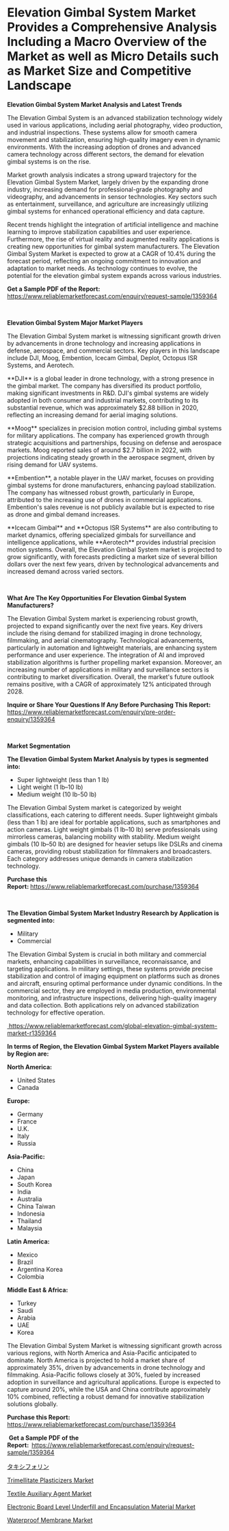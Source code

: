 <p><h1>Elevation Gimbal System Market Provides a Comprehensive Analysis Including a Macro Overview of the Market as well as Micro Details such as Market Size and Competitive Landscape</h1></p><p><strong>Elevation Gimbal System Market Analysis and Latest Trends</strong></p>
<p><p>The Elevation Gimbal System is an advanced stabilization technology widely used in various applications, including aerial photography, video production, and industrial inspections. These systems allow for smooth camera movement and stabilization, ensuring high-quality imagery even in dynamic environments. With the increasing adoption of drones and advanced camera technology across different sectors, the demand for elevation gimbal systems is on the rise.</p><p>Market growth analysis indicates a strong upward trajectory for the Elevation Gimbal System Market, largely driven by the expanding drone industry, increasing demand for professional-grade photography and videography, and advancements in sensor technologies. Key sectors such as entertainment, surveillance, and agriculture are increasingly utilizing gimbal systems for enhanced operational efficiency and data capture.</p><p>Recent trends highlight the integration of artificial intelligence and machine learning to improve stabilization capabilities and user experience. Furthermore, the rise of virtual reality and augmented reality applications is creating new opportunities for gimbal system manufacturers. The Elevation Gimbal System Market is expected to grow at a CAGR of 10.4% during the forecast period, reflecting an ongoing commitment to innovation and adaptation to market needs. As technology continues to evolve, the potential for the elevation gimbal system expands across various industries.</p></p>
<p><strong>Get a Sample PDF of the Report:&nbsp;</strong> <a href="https://www.reliablemarketforecast.com/enquiry/request-sample/1359364">https://www.reliablemarketforecast.com/enquiry/request-sample/1359364</a></p>
<p>&nbsp;</p>
<p><strong>Elevation Gimbal System Major Market Players</strong></p>
<p><p>The Elevation Gimbal System market is witnessing significant growth driven by advancements in drone technology and increasing applications in defense, aerospace, and commercial sectors. Key players in this landscape include DJI, Moog, Embention, Icecam Gimbal, Deplot, Octopus ISR Systems, and Aerotech.</p><p>**DJI** is a global leader in drone technology, with a strong presence in the gimbal market. The company has diversified its product portfolio, making significant investments in R&D. DJI's gimbal systems are widely adopted in both consumer and industrial markets, contributing to its substantial revenue, which was approximately $2.88 billion in 2020, reflecting an increasing demand for aerial imaging solutions.</p><p>**Moog** specializes in precision motion control, including gimbal systems for military applications. The company has experienced growth through strategic acquisitions and partnerships, focusing on defense and aerospace markets. Moog reported sales of around $2.7 billion in 2022, with projections indicating steady growth in the aerospace segment, driven by rising demand for UAV systems.</p><p>**Embention**, a notable player in the UAV market, focuses on providing gimbal systems for drone manufacturers, enhancing payload stabilization. The company has witnessed robust growth, particularly in Europe, attributed to the increasing use of drones in commercial applications. Embention's sales revenue is not publicly available but is expected to rise as drone and gimbal demand increases.</p><p>**Icecam Gimbal** and **Octopus ISR Systems** are also contributing to market dynamics, offering specialized gimbals for surveillance and intelligence applications, while **Aerotech** provides industrial precision motion systems. Overall, the Elevation Gimbal System market is projected to grow significantly, with forecasts predicting a market size of several billion dollars over the next few years, driven by technological advancements and increased demand across varied sectors.</p></p>
<p>&nbsp;</p>
<p><strong>What Are The Key Opportunities For Elevation Gimbal System Manufacturers?</strong></p>
<p><p>The Elevation Gimbal System market is experiencing robust growth, projected to expand significantly over the next five years. Key drivers include the rising demand for stabilized imaging in drone technology, filmmaking, and aerial cinematography. Technological advancements, particularly in automation and lightweight materials, are enhancing system performance and user experience. The integration of AI and improved stabilization algorithms is further propelling market expansion. Moreover, an increasing number of applications in military and surveillance sectors is contributing to market diversification. Overall, the market's future outlook remains positive, with a CAGR of approximately 12% anticipated through 2028.</p></p>
<p><strong>Inquire or Share Your Questions If Any Before Purchasing This Report:</strong> <a href="https://www.reliablemarketforecast.com/enquiry/pre-order-enquiry/1359364">https://www.reliablemarketforecast.com/enquiry/pre-order-enquiry/1359364</a></p>
<p>&nbsp;</p>
<p><strong>Market Segmentation</strong></p>
<p><strong>The Elevation Gimbal System Market Analysis by types is segmented into:</strong></p>
<p><ul><li>Super lightweight (less than 1 lb)</li><li>Light weight (1 lb–10 lb)</li><li>Medium weight (10 lb-50 lb)</li></ul></p>
<p><p>The Elevation Gimbal System market is categorized by weight classifications, each catering to different needs. Super lightweight gimbals (less than 1 lb) are ideal for portable applications, such as smartphones and action cameras. Light weight gimbals (1 lb–10 lb) serve professionals using mirrorless cameras, balancing mobility with stability. Medium weight gimbals (10 lb–50 lb) are designed for heavier setups like DSLRs and cinema cameras, providing robust stabilization for filmmakers and broadcasters. Each category addresses unique demands in camera stabilization technology.</p></p>
<p><strong>Purchase this Report:&nbsp;</strong><a href="https://www.reliablemarketforecast.com/purchase/1359364">https://www.reliablemarketforecast.com/purchase/1359364</a></p>
<p>&nbsp;</p>
<p><strong>The Elevation Gimbal System Market Industry Research by Application is segmented into:</strong></p>
<p><ul><li>Military</li><li>Commercial</li></ul></p>
<p><p>The Elevation Gimbal System is crucial in both military and commercial markets, enhancing capabilities in surveillance, reconnaissance, and targeting applications. In military settings, these systems provide precise stabilization and control of imaging equipment on platforms such as drones and aircraft, ensuring optimal performance under dynamic conditions. In the commercial sector, they are employed in media production, environmental monitoring, and infrastructure inspections, delivering high-quality imagery and data collection. Both applications rely on advanced stabilization technology for effective operation.</p></p>
<p><a href="https://www.reliablemarketforecast.com/global-elevation-gimbal-system-market-r1359364">&nbsp;https://www.reliablemarketforecast.com/global-elevation-gimbal-system-market-r1359364</a></p>
<p><strong>In terms of Region, the Elevation Gimbal System Market Players available by Region are:</strong></p>
<p>
    <p> <strong> North America: </strong>
        <ul>
            <li>United States</li>
            <li>Canada</li>
        </ul>
        </p> 
    <p> <strong> Europe: </strong>
        <ul>
            <li>Germany</li>
            <li>France</li>
            <li>U.K.</li>
            <li>Italy</li>
            <li>Russia</li>
        </ul>
        </p> 
    <p> <strong> Asia-Pacific: </strong>
        <ul>
            <li>China</li>
            <li>Japan</li>
            <li>South Korea</li>
            <li>India</li>
            <li>Australia</li>
            <li>China Taiwan</li>
            <li>Indonesia</li>
            <li>Thailand</li>
            <li>Malaysia</li>
        </ul>
        </p> 
    <p> <strong> Latin America: </strong>
        <ul>
            <li>Mexico</li>
            <li>Brazil</li>
            <li>Argentina Korea</li>
            <li>Colombia</li>
        </ul>
        </p> 
    <p> <strong> Middle East & Africa: </strong>
        <ul>
            <li>Turkey</li>
            <li>Saudi</li>
            <li>Arabia</li>
            <li>UAE</li>
            <li>Korea</li>
        </ul>
    </p>
    </p>
<p><p>The Elevation Gimbal System Market is witnessing significant growth across various regions, with North America and Asia-Pacific anticipated to dominate. North America is projected to hold a market share of approximately 35%, driven by advancements in drone technology and filmmaking. Asia-Pacific follows closely at 30%, fueled by increased adoption in surveillance and agricultural applications. Europe is expected to capture around 20%, while the USA and China contribute approximately 10% combined, reflecting a robust demand for innovative stabilization solutions globally.</p></p>
<p><strong>Purchase this Report: </strong><a href="https://www.reliablemarketforecast.com/purchase/1359364">https://www.reliablemarketforecast.com/purchase/1359364</a></p>
<p>&nbsp;<strong>Get a Sample PDF of the Report:&nbsp;&nbsp;</strong><a href="https://www.reliablemarketforecast.com/enquiry/request-sample/1359364">https://www.reliablemarketforecast.com/enquiry/request-sample/1359364</a></p>
<p><strong></strong></p>
<p><p><a href="https://github.com/lababdou/Market-Research-Report-List-6/blob/main/286944512876.md">タキシフォリン</a></p><p><a href="https://www.linkedin.com/pulse/market-insights-global-trimellitate-plasticizers-forecast-innovation-z7yse?trackingId=JfnOwBjZTMqOv3riLFPIpw%3D%3D">Trimellitate Plasticizers Market</a></p><p><a href="https://issuu.com/reportprime-2/docs/textile-auxiliary-agent-market-size_27d03421edb6a9">Textile Auxiliary Agent Market</a></p><p><a href="https://github.com/NorbertYates/Market-Research-Report-List-7/blob/main/electronic-board-level-underfill-and-encapsulation-material-market.md">Electronic Board Level Underfill and Encapsulation Material Market</a></p><p><a href="https://issuu.com/reportprime-2/docs/waterproof-membrane-market-size-203_bfd9a8efa768be">Waterproof Membrane Market</a></p></p>